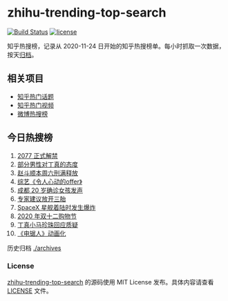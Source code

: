 # zhihu-trending-top-search

[![Build Status](https://github.com/justjavac/zhihu-trending-top-search/workflows/ci/badge.svg?branch=main)](https://github.com/justjavac/zhihu-trending-top-search/actions)
[![license](https://img.shields.io/github/license/justjavac/zhihu-trending-top-search)](https://github.com/justjavac/zhihu-trending-top-search/blob/main/LICENSE)

知乎热搜榜，记录从 2020-11-24 日开始的知乎热搜榜单。每小时抓取一次数据，按天[归档](./archives)。

## 相关项目

- [知乎热门话题](https://github.com/justjavac/zhihu-trending-hot-questions)
- [知乎热门视频](https://github.com/justjavac/zhihu-trending-hot-video)
- [微博热搜榜](https://github.com/justjavac/weibo-trending-hot-search)

## 今日热搜榜

<!-- BEGIN -->
<!-- 最后更新时间 Fri Dec 11 2020 00:06:23 GMT+0800 (CST) -->
1. [2077 正式解禁](https://www.zhihu.com/search?q=赛博朋克2077)
1. [部分男性对丁真的态度](https://www.zhihu.com/search?q=丁真)
1. [赵斗顺本周六刑满释放](https://www.zhihu.com/search?q=素媛案)
1. [综艺《令人心动的offer》](https://www.zhihu.com/search?q=令人心动的offer)
1. [成都 20 岁确诊女孩发声](https://www.zhihu.com/search?q=成都孙女)
1. [专家建议放开三胎](https://www.zhihu.com/search?q=三胎)
1. [SpaceX 星舰着陆时发生爆炸](https://www.zhihu.com/search?q=spacex)
1. [2020 年双十二购物节](https://www.zhihu.com/search?q=双十二)
1. [丁真小马珍珠回应质疑](https://www.zhihu.com/search?q=丁真小马)
1. [《电锯人》动画化](https://www.zhihu.com/search?q=电锯人)
<!-- END -->

历史归档 [./archives](./archives)

### License

[zhihu-trending-top-search](https://github.com/justjavac/zhihu-trending-top-search) 的源码使用 MIT License 发布。具体内容请查看 [LICENSE](./LICENSE) 文件。
